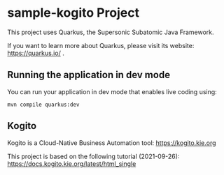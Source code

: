 # sample-kogito Project

This project uses Quarkus, the Supersonic Subatomic Java Framework.

If you want to learn more about Quarkus, please visit its website: https://quarkus.io/ .

## Running the application in dev mode

You can run your application in dev mode that enables live coding using:

```shell script
mvn compile quarkus:dev
```

## Kogito

Kogito is a Cloud-Native Business Automation tool: https://kogito.kie.org

This project is based on the following tutorial (2021-09-26): https://docs.kogito.kie.org/latest/html_single
